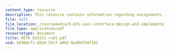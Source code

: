 ```yaml
---
content_type: resource
description: This resource contains information regarding assignments.
file: null
file_location: /coursemedia/6-831-user-interface-design-and-implementation-spring-2011/b6900cf1d82655cfa0826ad947d4f262_MIT6_831S11_rs01.pdf
file_type: application/pdf
resourcetype: Document
title: MIT6_831S11_rs01.pdf
uid: b6900cf1-d826-55cf-a082-6ad947d4f262
---
```

